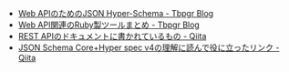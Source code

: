 * [Web APIのためのJSON Hyper\-Schema \- Tbpgr Blog](http://tbpgr.hatenablog.com/entry/2015/07/22/221144)
* [Web API関連のRuby製ツールまとめ \- Tbpgr Blog](http://tbpgr.hatenablog.com/entry/2015/07/21/223100)
* [REST APIのドキュメントに書かれているもの \- Qiita](https://qiita.com/r7kamura/items/c04941e9c6f408286607)
* [JSON Schema Core\+Hyper spec v4の理解に読んで役に立ったリンク \- Qiita](https://qiita.com/umezo@github/items/32f4e01a3fce404e2da6)
